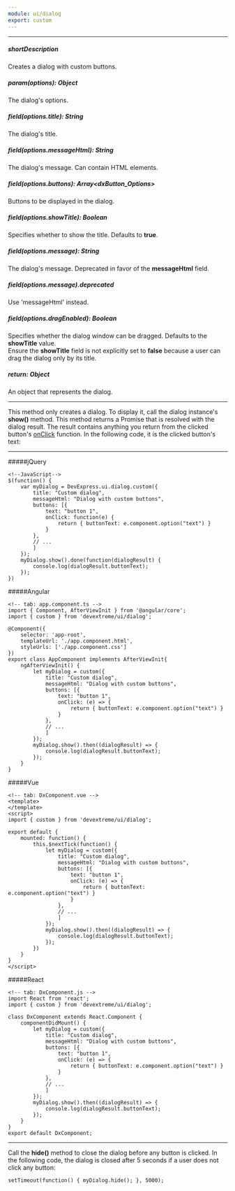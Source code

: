 ```yaml
---
module: ui/dialog
export: custom
---
```

---
##### shortDescription
Creates a dialog with custom buttons.

##### param(options): Object
The dialog's options.

##### field(options.title): String
The dialog's title.

##### field(options.messageHtml): String
The dialog's message. Can contain HTML elements.

##### field(options.buttons): Array<dxButton_Options>
Buttons to be displayed in the dialog.

##### field(options.showTitle): Boolean
Specifies whether to show the title. Defaults to **true**.

##### field(options.message): String
The dialog's message. Deprecated in favor of the **messageHtml** field.

##### field(options.message).deprecated
Use 'messageHtml' instead.

##### field(options.dragEnabled): Boolean
Specifies whether the dialog window can be dragged. Defaults to the **showTitle** value.        
Ensure the **showTitle** field is not explicitly set to **false** because a user can drag the dialog only by its title.

##### return: Object
An object that represents the dialog.

---
This method only creates a dialog. To display it, call the dialog instance's **show()** method. This method returns a Promise that is resolved with the dialog result. The result contains anything you return from the clicked button's [onClick](/api-reference/10%20UI%20Widgets/dxButton/1%20Configuration/onClick.md '/Documentation/ApiReference/UI_Widgets/dxButton/Configuration/#onClick') function. In the following code, it is the clicked button's text:

---
#####jQuery

    <!--JavaScript-->
    $(function() {
        var myDialog = DevExpress.ui.dialog.custom({
            title: "Custom dialog",
            messageHtml: "Dialog with custom buttons",
            buttons: [{
                text: "button 1",
                onClick: function(e) {
                    return { buttonText: e.component.option("text") }
                }
            }, 
            // ...
            ]
        });
        myDialog.show().done(function(dialogResult) {
            console.log(dialogResult.buttonText);
        });
    })

#####Angular

    <!-- tab: app.component.ts -->
    import { Component, AfterViewInit } from '@angular/core';
    import { custom } from 'devextreme/ui/dialog';

    @Component({
        selector: 'app-root',
        templateUrl: './app.component.html',
        styleUrls: ['./app.component.css']
    })
    export class AppComponent implements AfterViewInit{
        ngAfterViewInit() { 
            let myDialog = custom({
                title: "Custom dialog",
                messageHtml: "Dialog with custom buttons",
                buttons: [{
                    text: "button 1",
                    onClick: (e) => {
                        return { buttonText: e.component.option("text") }
                    }
                }, 
                // ...
                ]
            });
            myDialog.show().then((dialogResult) => {
                console.log(dialogResult.buttonText);
            });
        }
    }

#####Vue

    <!-- tab: DxComponent.vue -->
    <template>
    </template>
    <script>
    import { custom } from 'devextreme/ui/dialog';

    export default {
        mounted: function() {
            this.$nextTick(function() {
                let myDialog = custom({
                    title: "Custom dialog",
                    messageHtml: "Dialog with custom buttons",
                    buttons: [{
                        text: "button 1",
                        onClick: (e) => {
                            return { buttonText: e.component.option("text") }
                        }
                    }, 
                    // ...
                    ]
                });
                myDialog.show().then((dialogResult) => {
                    console.log(dialogResult.buttonText);
                });
            })
        }
    }
    </script>

#####React

    <!-- tab: DxComponent.js -->
    import React from 'react';
    import { custom } from 'devextreme/ui/dialog';

    class DxComponent extends React.Component {
        componentDidMount() { 
            let myDialog = custom({
                title: "Custom dialog",
                messageHtml: "Dialog with custom buttons",
                buttons: [{
                    text: "button 1",
                    onClick: (e) => {
                        return { buttonText: e.component.option("text") }
                    }
                }, 
                // ...
                ]
            });
            myDialog.show().then((dialogResult) => {
                console.log(dialogResult.buttonText);
            });
        }
    }
    export default DxComponent;

---

Call the **hide()** method to close the dialog before any button is clicked. In the following code, the dialog is closed after 5 seconds if a user does not click any button:

    setTimeout(function() { myDialog.hide(); }, 5000);